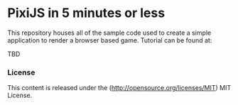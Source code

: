 PixiJS in 5 minutes or less
=============

This repository houses all of the sample code used to create a simple application to render a browser based game. Tutorial can be found at:

TBD

### License ###

This content is released under the (http://opensource.org/licenses/MIT) MIT License.

